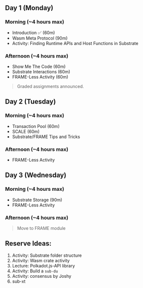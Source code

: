 ## Day 1 (Monday)

### Morning (~4 hours max)

- Introduction ✅ (60m)
- Wasm Meta Protocol (90m)
- Activity: Finding Runtime APIs and Host Functions in Substrate

### Afternoon (~4 hours max)

- Show Me The Code (60m)
- Substrate Interactions (60m)
- FRAME-Less Activity (60m)

> Graded assignments announced.

## Day 2 (Tuesday)

### Morning (~4 hours max)

- Transaction Pool (60m)
- SCALE (60m)
- Substrate/FRAME Tips and Tricks

### Afternoon (~4 hours max)

- FRAME-Less Activity

## Day 3 (Wednesday)

### Morning (~4 hours max)

- Substrate Storage (90m)
- FRAME-Less Activity

### Afternoon (~4 hours max)

> Move to FRAME module

## Reserve Ideas:

1. Activity: Substrate folder structure
1. Activity: Wasm crate activity
1. Lecture: Polkadot.js-API library
1. Activity: Build a `sub-du`
1. Activity: consensus by Joshy
1. sub-xt
